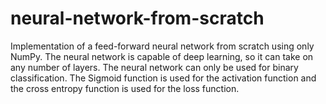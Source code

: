 # neural-network-from-scratch
Implementation of a feed-forward neural network from scratch using only NumPy. The neural network is capable of deep learning, so 
it can take on any number of layers. The neural network can only be used for binary classification. The Sigmoid function is used
for the activation function and the cross entropy function is used for the loss function.
